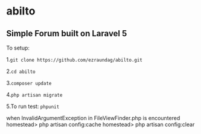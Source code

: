 # abilto

## Simple Forum built on Laravel 5
To setup:

1.``` git clone https://github.com/ezraundag/abilto.git ```

2.``` cd abilto ```

3.```composer update```

4.```php artisan migrate```

5.To run test: ```phpunit```

when InvalidArgumentException in FileViewFinder.php is encountered
homestead> php artisan config:cache 
homestead> php artisan config:clear
